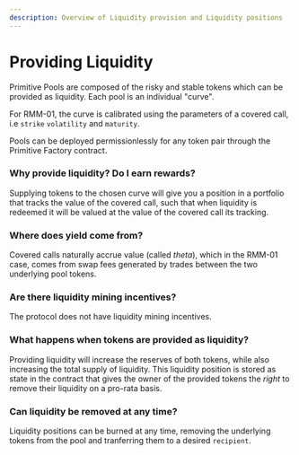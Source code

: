 ```yaml
---
description: Overview of Liquidity provision and Liquidity positions
---
```


# Providing Liquidity

Primitive Pools are composed of the risky and stable tokens which can be provided as liquidity. Each pool is an individual "curve". 

For RMM-01, the curve is calibrated using the parameters of a covered call, i.e `strike` `volatility` and `maturity`.

Pools can be deployed permissionlessly for any token pair through the Primitive Factory contract.

### Why provide liquidity? Do I earn rewards?

Supplying tokens to the chosen curve will give you a position in a portfolio that tracks the value of the covered call, such that when liquidity is redeemed it will be valued at the value of the covered call its tracking. 

### Where does yield come from?

Covered calls naturally accrue value (called _theta_), which in the RMM-01 case, comes from swap fees generated by trades between the two underlying pool tokens.

### Are there liquidity mining incentives?

The protocol does not have liquidity mining incentives.

### What happens when tokens are provided as liquidity?

Providing liquidity will increase the reserves of both tokens, while also increasing the total supply of liquidity. This liquidity position is stored as state in the contract that gives the owner of the provided tokens the _right_ to remove their liquidity on a pro-rata basis.

### Can liquidity be removed at any time?

Liquidity positions can be burned at any time, removing the underlying tokens from the pool and tranferring them to a desired `recipient`.

